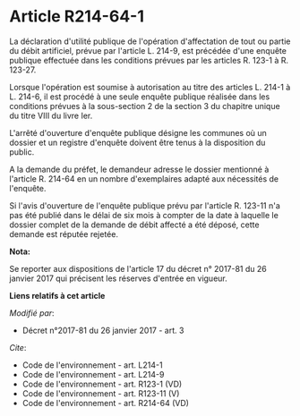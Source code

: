 # Article R214-64-1

La déclaration d'utilité publique de l'opération d'affectation de tout ou partie du débit artificiel, prévue par l'article L.
214-9, est précédée d'une enquête publique effectuée dans les conditions prévues par les articles R. 123-1 à R. 123-27. 

Lorsque l'opération est soumise à autorisation au titre des articles L. 214-1 à L. 214-6, il est procédé à une seule enquête
publique réalisée dans les conditions prévues à la sous-section 2 de la section 3 du chapitre unique du titre VIII du livre
Ier. 

L'arrêté d'ouverture d'enquête publique désigne les communes où un dossier et un registre d'enquête doivent être tenus à la
disposition du public. 

A la demande du préfet, le demandeur adresse le dossier mentionné à l'article R. 214-64 en un nombre d'exemplaires adapté aux
nécessités de l'enquête. 

Si l'avis d'ouverture de l'enquête publique prévu par l'article R. 123-11 n'a pas été publié dans le délai de six mois à
compter de la date à laquelle le dossier complet de la demande de débit affecté a été déposé, cette demande est réputée
rejetée.

**Nota:**

Se reporter aux dispositions de l'article 17 du décret n° 2017-81 du 26 janvier 2017 qui précisent les réserves d'entrée en
vigueur.

**Liens relatifs à cet article**

_Modifié par_:

  - Décret n°2017-81 du 26 janvier 2017 - art. 3

_Cite_:

  - Code de l'environnement - art. L214-1
  - Code de l'environnement - art. L214-9
  - Code de l'environnement - art. R123-1 (VD)
  - Code de l'environnement - art. R123-11 (V)
  - Code de l'environnement - art. R214-64 (VD)
